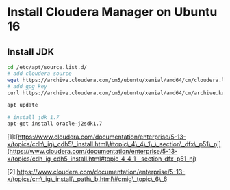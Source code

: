 # Install Cloudera Manager on Ubuntu 16

## Install JDK 

```bash
cd /etc/apt/source.list.d/
# add cloudera source 
wget https://archive.cloudera.com/cm5/ubuntu/xenial/amd64/cm/cloudera.list
# add gpg key
curl https://archive.cloudera.com/cm5/ubuntu/xenial/amd64/cm/archive.key | apt-key add -

apt update 

# install jdk 1.7
apt-get install oracle-j2sdk1.7
```





\[1\]:[https://www.cloudera.com/documentation/enterprise/5-13-x/topics/cdh\_ig\_cdh5\_install.html\#topic\_4\_4\_1\_\_section\_dfx\_p51\_nj](https://www.cloudera.com/documentation/enterprise/5-13-x/topics/cdh_ig_cdh5_install.html#topic_4_4_1__section_dfx_p51_nj)

\[2\]:https://www.cloudera.com/documentation/enterprise/5-13-x/topics/cm\_ig\_install\_path\_b.html\#cmig\_topic\_6\_6

